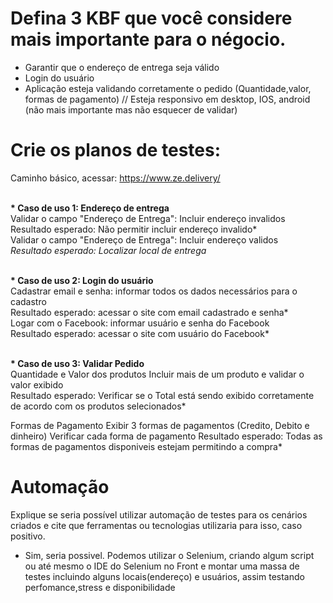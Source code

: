 # Defina 3 KBF que você considere mais importante para o négocio.
* Garantir que o endereço de entrega seja válido 
* Login do usuário 
* Aplicação esteja validando corretamente o pedido (Quantidade,valor, formas de pagamento)
// Esteja responsivo em  desktop, IOS, android (não mais importante mas não esquecer de validar)

# Crie os planos de testes:
Caminho básico, acessar: https://www.ze.delivery/

</br><b>* Caso de uso 1: Endereço de entrega</b>
</br>Validar o campo "Endereço de Entrega": Incluir endereço invalidos
</br>Resultado esperado: Não permitir incluir endereço invalido*
</br>Validar o campo "Endereço de Entrega": Incluir endereço validos
</br>*Resultado esperado: Localizar local de entrega*

</br><b>* Caso de uso 2: Login do usuário</b>
</br>Cadastrar email e senha: informar todos os dados necessários para o cadastro
</br>Resultado esperado: acessar o site com email cadastrado e senha*
</br>Logar com o Facebook: informar usuário e senha do Facebook
</br>Resultado esperado: acessar o site com usuário do Facebook*

</br><b>* Caso de uso 3: Validar Pedido</b>
</br>Quantidade e Valor dos produtos
</b>Incluir mais de um produto e validar o valor exibido 
</br>Resultado esperado: Verificar se o Total está sendo exibido corretamente de acordo com os produtos selecionados*

</b>Formas de Pagamento
</b>Exibir 3 formas de pagamentos (Credito, Debito e dinheiro)
</b>Verificar cada forma de pagamento
</b>Resultado esperado: Todas as formas de pagamentos disponiveis estejam permitindo a compra*

# Automação
Explique se seria possível utilizar automação de testes para os cenários criados e cite que ferramentas ou tecnologias utilizaria para isso, caso positivo.

* Sim, seria possivel. Podemos utilizar o Selenium, criando algum script ou até mesmo o IDE do Selenium no Front e montar uma massa de testes incluindo alguns locais(endereço) e usuários, assim testando perfomance,stress e disponibilidade
